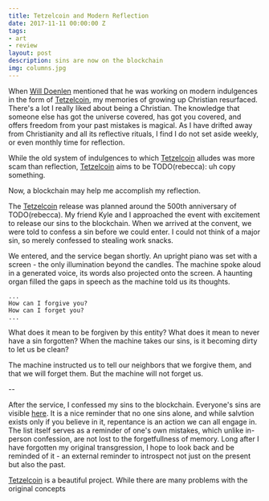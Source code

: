 ```yaml
---
title: Tetzelcoin and Modern Reflection
date: 2017-11-11 00:00:00 Z
tags:
- art
- review
layout: post
description: sins are now on the blockchain
img: columns.jpg
---
```


When [Will Doenlen][willdoenlen] mentioned that he was working on modern indulgences in the form of [Tetzelcoin][tetzelcoin], my memories of growing up Christian resurfaced. There's a lot I really liked about being a Christian. The knowledge that someone else has got the universe covered, has got you covered, and offers freedom from your past mistakes is magical. As I have drifted away from Christianity and all its reflective rituals, I find I do not set aside weekly, or even monthly time for reflection.

While the old system of indulgences to which [Tetzelcoin][tetzelcoin] alludes was more scam than reflection, [Tetzelcoin][tetzelcoin] aims to be TODO(rebecca): uh copy something.

Now, a blockchain may help me accomplish my reflection.

The [Tetzelcoin][tetzelcoin] release was planned around the 500th anniversary of TODO(rebecca). My friend Kyle and I approached the event with excitement to release our sins to the blockchain. When we arrived at the convent, we were told to confess a sin before we could enter. I could not think of a major sin, so merely confessed to stealing work snacks.

We entered, and the service began shortly. An upright piano was set with a screen - the only illumination beyond the candles. The machine spoke aloud in a generated voice, its words also projected onto the screen. A haunting organ filled the gaps in speech as the machine told us its thoughts.

```
...
How can I forgive you?
How can I forget you?
...

```

What does it mean to be forgiven by this entity? What does it mean to never have a sin forgotten? When the machine takes our sins, is it becoming dirty to let us be clean?

The machine instructed us to tell our neighbors that we forgive them, and that we will forget them. But the machine will not forget us.

--

After the service, I confessed my sins to the blockchain. Everyone's sins are visible [here][sinlist]. It is a nice reminder that no one sins alone, and while salvtion exists only if you believe in it, repentance is an action we can all engage in. The list itself serves as a reminder of one's own mistakes, which unlike in-person confession, are not lost to the forgetfullness of memory. Long after I have forgotten my original transgression, I hope to look back and be reminded of it - an external reminder to introspect not just on the present but also the past.

[Tetzelcoin][tetzelcoin] is a beautiful project. While there are many problems with the original concepts



[anchorcms]:   https://anchorcms.com/
[jekyll]:      http://jekyllrb.com
[jekyll-gh]:   https://github.com/jekyll/jekyll
[jekyll-help]: https://github.com/jekyll/jekyll-help
[githubpages]: https://pages.github.com/
[mywebsite]:   https://github.com/rebeccali/holo-alfa/
[holoalfa]:    https://github.com/steinvc/holo-alfa
[willdoenlen]: ???
[tetzelcoin]:  ???
[sinlist]:     ???
